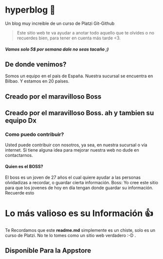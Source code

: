 # hyperblog 💚
Un blog muy increible de un curso de Platzi Git-Github
> Este sitio web te va ayudar a anotar todo aquello que te olvides o no recuerdes bien, para tener en cuenta más tarde <3.
##### Vamos solo 5$ por semana dale no seas tacaño ;)
## De donde venimos?
Somos un equipo en el país de España. Nuestra sucursal se encuentra en Bilbao.
Y estamos en 20 países.
## Creado por el maravilloso Boss
## Creado por el maravilloso Boss. ah y tambien su equipo Dx
### Como puedo contribuir?
Usted puede contribuir con nosotros,  ya sea, en nuestra sucursal o vía internet. Si tiene alguna idea para mejorar nuestra web no dude en contactarnos.
#### Quien es el BOSS?
El boss es un joven de 27 años el cual quiere ayudar a las personas olvidadizas a recordar, o guardar cierta información. Boss: Yo cree este sitio para que los jovenes de hoy en día tengan donde guardar su información. Recuerde esto
# Lo más valioso es su Información 👍
Te Recordamos que este **readme.md** simplemente es un chiste, solo es un curso de Platzi. No te lo tomes como un sitio web verdadero :-D .
## Disponible Para la Appstore